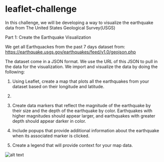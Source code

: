 # leaflet-challenge


In this challenge, we will be developing a way to visualize the earthquake data from The United States Geological Survey(USGS)

Part 1: Create the Earthquake Visualization

We get all Earthquackes from the past 7 days dataset from: https://earthquake.usgs.gov/earthquakes/feed/v1.0/geojson.php

The dataset come in a JSON format. We use the URL of this JSON to pull in the data for the visualization. 
We import and visualize the data by doing the following:

1. Using Leaflet, create a map that plots all the earthquakes from your dataset based on their longitude and latitude.
2. 
3. Create data markers that reflect the magnitude of the earthquake by their size and the depth of the earthquake by color.
   Earthquakes with higher magnitudes should appear larger, and earthquakes with greater depth should appear darker in color.
   
3. Include popups that provide additional information about the earthquake when its associated marker is clicked.

4. Create a legend that will provide context for your map data.



![alt text](https://github.com/TaiShan16/leaflet-challenge/blob/main/Leaflet-Part-1/Capture.PNG)
